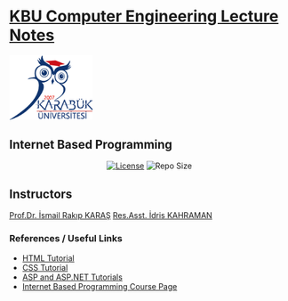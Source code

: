 # [KBU Computer Engineering Lecture Notes](https://github.com/iamruveyda/KBU-ComputerEng)

<a href="https://www.karabuk.edu.tr/" target="_blank">
<img border="0" src="https://github.com/iamruveyda/images/blob/master/kbu.png?raw=true" width="150px">
</a>

## Internet Based Programming

<div align="center">
   <a href="https://github.com/iamruveyda/KBU-Internet/blob/master/LICENSE"><img alt="License" src="https://img.shields.io/github/license/iamruveyda/KBU-Internet?style=plastic"></a>
   <a><img alt="Repo Size" src="https://img.shields.io/github/repo-size/iamruveyda/KBU-Internet?style=plastic"></a>
</div>

## Instructors

 [Prof.Dr. İsmail Rakıp KARAŞ](https://muh.karabuk.edu.tr/?page=detail&no=21)
 [Res.Asst. İdris KAHRAMAN](https://muh.karabuk.edu.tr/?page=detail&no=66)

  
### References / Useful Links 

- [HTML Tutorial](https://www.w3schools.com/html/)
- [CSS Tutorial](https://www.w3schools.com/css/default.asp)
- [ASP and ASP.NET Tutorials](https://www.w3schools.com/asp/default.ASP)
- [Internet Based Programming Course Page](https://web.karabuk.edu.tr/idriskahraman/course_ibp.html)